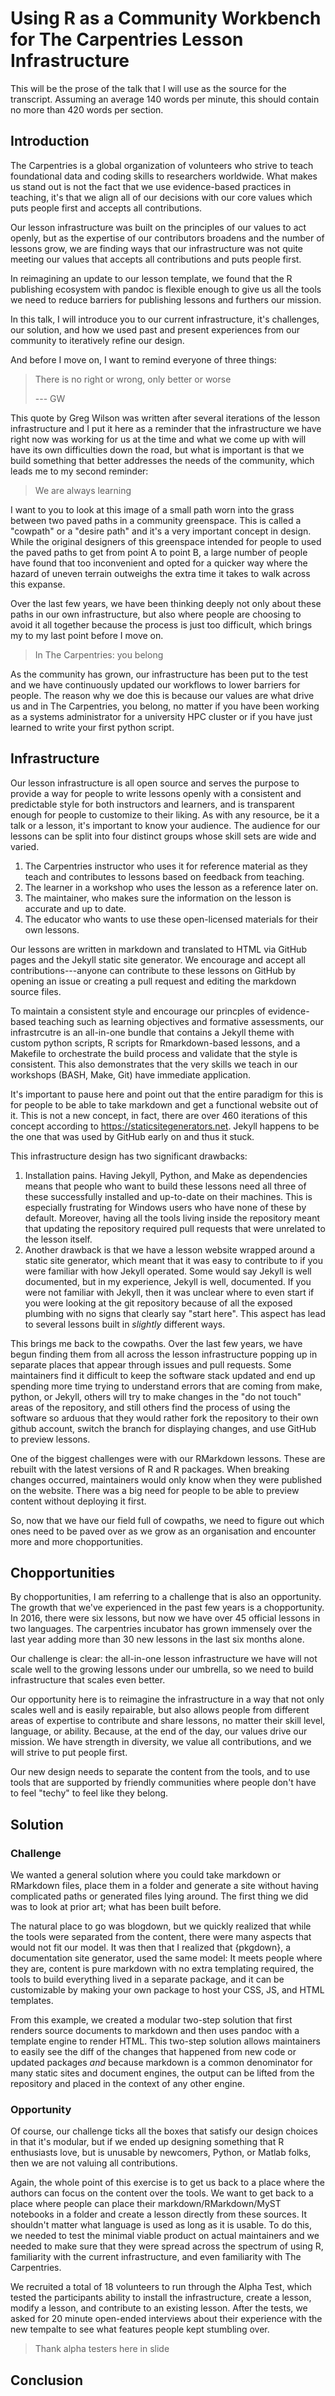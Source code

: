 # Using R as a Community Workbench for The Carpentries Lesson Infrastructure

This will be the prose of the talk that I will use as the source for the
transcript. Assuming an average 140 words per minute, this should contain no
more than 420 words per section. 

## Introduction

The Carpentries is a global organization of volunteers who strive to teach 
foundational data and coding skills to researchers worldwide. What makes us
stand out is not the fact that we use evidence-based practices in teaching, it's
that we align all of our decisions with our core values which puts people first
and accepts all contributions. 

Our lesson infrastructure was built on the principles of our values to act 
openly, but as the expertise of our contributors broadens and the number of
lessons grow, we are finding ways that our infrastructure was not quite meeting
our values that accepts all contributions and puts people first.

In reimagining an update to our lesson template, we found that the R publishing
ecosystem with pandoc is flexible enough to give us all the tools we need to 
reduce barriers for publishing lessons and furthers our mission. 

In this talk, I will introduce you to our current infrastructure, it's
challenges, our solution, and how we used past and present experiences from our
community to iteratively refine our design. 

And before I move on, I want to remind everyone of three things:

> There is no right or wrong, only better or worse 
> 
> --- GW

This quote by Greg Wilson was written after several iterations of the lesson
infrastructure and I put it here as a reminder that the infrastructure we have
right now was working for us at the time and what we come up with will have its
own difficulties down the road, but what is important is that we build something
that better addresses the needs of the community, which leads me to my second
reminder:

> We are always learning

I want to you to look at this image of a small path worn into the grass
between two paved paths in a community greenspace. This is called a "cowpath" or
a "desire path" and it's a very important concept in design. While the original
designers of this greenspace intended for people to used the paved paths to get
from point A to point B, a large number of people have found that too 
inconvenient and opted for a quicker way where the hazard of uneven terrain
outweighs the extra time it takes to walk across this expanse.

Over the last few years, we have been thinking deeply not only about these paths
in our own infrastructure, but also where people are choosing to avoid it all
together because the process is just too difficult, which brings my to my last
point before I move on.

> In The Carpentries: you belong

As the community has grown, our infrastructure has been put to the test and we
have continuously updated our workflows to lower barriers for people. The reason
why we doe this is because our values are what drive us and in The Carpentries,
you belong, no matter if you have been working as a systems administrator for a
university HPC cluster or if you have just learned to write your first python
script. 

## Infrastructure

Our lesson infrastructure is all open source and serves the purpose to provide
a way for people to write lessons openly with a consistent and predictable
style for both instructors and learners, and is transparent enough for people
to customize to their liking. As with any resource, be it a talk or a lesson,
it's important to know your audience. The audience for our lessons can be split
into four distinct groups whose skill sets are wide and varied.

1. The Carpentries instructor who uses it for reference material as they teach
   and contributes to lessons based on feedback from teaching.
2. The learner in a workshop who uses the lesson as a reference later on. 
3. The maintainer, who makes sure the information on the lesson is accurate and
   up to date.
4. The educator who wants to use these open-licensed materials for their own
   lessons.

Our lessons are written in markdown and translated to HTML via GitHub pages and
the Jekyll static site generator. We encourage and accept all 
contributions---anyone can contribute to these lessons on GitHub by opening an
issue or creating a pull request and editing the markdown source files.

To maintain a consistent style and encourage our princples of evidence-based 
teaching such as learning objectives and formative assessments, our
infrastrcutre is an all-in-one bundle that contains a Jekyll theme with
custom python scripts, R scripts for Rmarkdown-based lessons, and a Makefile to
orchestrate the build process and validate that the style is consistent. This
also demonstrates that the very skills we teach in our workshops (BASH, Make,
Git) have immediate application.

It's important to pause here and point out that the entire paradigm for this is
for people to be able to take markdown and get a functional website out of it.
This is not a new concept, in fact, there are over 460 iterations of this 
concept according to https://staticsitegenerators.net. Jekyll happens to be the
one that was used by GitHub early on and thus it stuck. 

This infrastructure design has two significant drawbacks: 

1. Installation pains. Having Jekyll, Python, and Make as dependencies means
   that people who want to build these lessons need all three of these
   successfully installed and up-to-date on their machines. This is especially
   frustrating for Windows users who have none of these by default. Moreover,
   having all the tools living inside the repository meant that updating the
   repository required pull requests that were unrelated to the lesson itself. 
2. Another drawback is that we have a lesson website wrapped around a static
   site generator, which meant that it was easy to contribute to if you were
   familiar with how Jekyll operated. Some would say Jekyll is well documented,
   but in my experience, Jekyll is well, documented. If you were not familiar
   with Jekyll, then it was unclear where to even start if you were looking at
   the git repository because of all the exposed plumbing with no signs that
   clearly say "start here". This aspect has lead to several lessons built in
   _slightly_ different ways.

This brings me back to the cowpaths. Over the last few years, we have
begun finding them from all across the lesson infrastructure popping up in
separate places that appear through issues and pull requests. Some maintainers
find it difficult to keep the software stack updated and end up spending more
time trying to understand errors that are coming from make, python, or Jekyll,
others will try to make changes in the "do not touch" areas of the repository,
and still others find the process of using the software so arduous that they
would rather fork the repository to their own github account, switch the branch
for displaying changes, and use GitHub to preview lessons. 


<!-- ZNK: I think this might need to be reduced -->
One of the biggest challenges were with our RMarkdown lessons. These are
rebuilt with the latest versions of R and R packages. When breaking changes
occurred, maintainers would only know when they were published on the website.
There was a big need for people to be able to preview content without deploying
it first.

So, now that we have our field full of cowpaths, we need to figure out which 
ones need to be paved over as we grow as an organisation and encounter more and
more chopportunities. 

## Chopportunities

By chopportunities, I am referring to a challenge that is also an opportunity. 
The growth that we've experienced in the past few years is a chopportunity.
In 2016, there were six lessons, but now we have over 45 official lessons in
two languages. The carpentries incubator has grown immensely over the last
year adding more than 30 new lessons in the last six months alone. 

Our challenge is clear: the all-in-one lesson infrastructure we have will not
scale well to the growing lessons under our umbrella, so we need to build 
infrastructure that scales even better.

Our opportunity here is to reimagine the infrastructure in a way that not only
scales well and is easily repairable, but also allows people from different
areas of expertise to contribute and share lessons, no matter their skill level,
language, or ability. Because, at the end of the day, our values drive our
mission. We have strength in diversity, we value all contributions, and we will
strive to put people first. 

Our new design needs to separate the content from the tools, and to use tools
that are supported by friendly communities where people don't have to feel
"techy" to feel like they belong. 

## Solution


### Challenge

We wanted a general solution where you could take markdown or RMarkdown files,
place them in a folder and generate a site without having complicated paths or
generated files lying around. The first thing we did was to look at prior art;
what has been built before. 

The natural place to go was blogdown, but we quickly realized that while the
tools were separated from the content, there were many aspects that would not
fit our model. It was then that I realized that {pkgdown}, a documentation site
generator, used the same model: It meets people where they are, content is pure
markdown with no extra templating required, the tools to build everything lived
in a separate package, and it can be customizable by making your own package
to host your CSS, JS, and HTML templates. 

From this example, we created a modular two-step solution that first renders 
source documents to markdown and then uses pandoc with a template engine to
render HTML. This two-step solution allows maintainers to easily see the diff of
the changes that happened from new code or updated packages _and_ because 
markdown is a common denominator for many static sites and document engines, the
output can be lifted from the repository and placed in the context of any other
engine. 

### Opportunity

Of course, our challenge ticks all the boxes that satisfy our design choices in
that it's modular, but if we ended up designing something that R enthusiasts
love, but is unusable by newcomers, Python, or Matlab folks, then we are not
valuing all contributions. 

Again, the whole point of this exercise is to get us back to a place where the
authors can focus on the content over the tools. We want to get back to a place
where people can place their markdown/RMarkdown/MyST notebooks in a folder and
create a lesson directly from these sources. It shouldn't matter what language
is used as long as it is usable. To do this, we needed to test the minimal
viable product on actual maintainers and we needed to make sure that they were
spread across the spectrum of using R, familiarity with the current 
infrastructure, and even familiarity with The Carpentries.

We recruited a total of 18 volunteers to run through the Alpha Test, which tested
the participants ability to install the infrastructure, create a lesson, modify
a lesson, and contribute to an existing lesson. After the tests, we asked for
20 minute open-ended interviews about their experience with the new tempalte to
see what features people kept stumbling over.

> Thank alpha testers here in slide

## Conclusion

